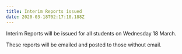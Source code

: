 ```yaml
---
title: Interim Reports issued
date: 2020-03-18T02:17:10.188Z
---
```

Interim Reports will be issued for all students on Wednesday 18 March.  

These reports will be emailed and posted to those without email.
